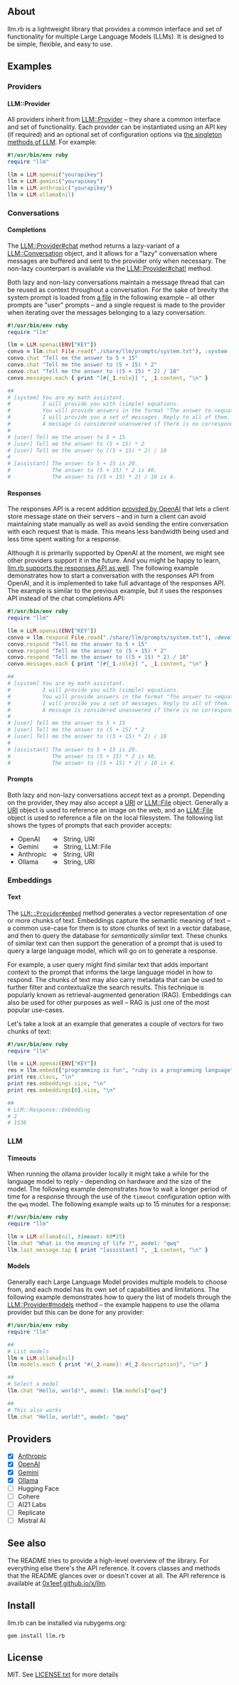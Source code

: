 ## About

llm.rb is a lightweight library that provides a common interface
and set of functionality for multiple Large Language Models (LLMs). It
is designed to be simple, flexible, and easy to use.

## Examples

### Providers

#### LLM::Provider

All providers inherit from [LLM::Provider](https://0x1eef.github.io/x/llm/LLM/Provider.html) &ndash;
they share a common interface and set of functionality. Each provider can be instantiated
using an API key (if required) and an optional set of configuration options via
[the singleton methods of LLM](https://0x1eef.github.io/x/llm/LLM.html). For example:

```ruby
#!/usr/bin/env ruby
require "llm"

llm = LLM.openai("yourapikey")
llm = LLM.gemini("yourapikey")
llm = LLM.anthropic("yourapikey")
llm = LLM.ollama(nil)
```

### Conversations

#### Completions

The
[LLM::Provider#chat](https://0x1eef.github.io/x/llm/LLM/Provider.html#chat-instance_method)
method returns a lazy-variant of a
[LLM::Conversation](https://0x1eef.github.io/x/llm/LLM/Conversation.html)
object, and it allows for a "lazy" conversation where messages are buffered and
sent to the provider only when necessary. The non-lazy counterpart is available via the
[LLM::Provider#chat!](https://0x1eef.github.io/x/llm/LLM/Provider.html#chat!-instance_method)
method.

Both lazy and non-lazy conversations maintain a message thread that can
be reused as context throughout a conversation. For the sake of brevity the system
prompt is loaded from
[a file](./share/llm/prompts/system.txt)
in the following example &ndash; all other prompts are "user" prompts &ndash;
and a single request is made to the provider when iterating over the messages
belonging to a lazy conversation:

```ruby
#!/usr/bin/env ruby
require "llm"

llm = LLM.openai(ENV["KEY"])
convo = llm.chat File.read("./share/llm/prompts/system.txt"), :system
convo.chat "Tell me the answer to 5 + 15"
convo.chat "Tell me the answer to (5 + 15) * 2"
convo.chat "Tell me the answer to ((5 + 15) * 2) / 10"
convo.messages.each { print "[#{_1.role}] ", _1.content, "\n" }

##
# [system] You are my math assistant.
#          I will provide you with (simple) equations.
#          You will provide answers in the format "The answer to <equation> is <answer>".
#          I will provide you a set of messages. Reply to all of them.
#          A message is considered unanswered if there is no corresponding assistant response.
#
# [user] Tell me the answer to 5 + 15
# [user] Tell me the answer to (5 + 15) * 2
# [user] Tell me the answer to ((5 + 15) * 2) / 10
#
# [assistant] The answer to 5 + 15 is 20.
#             The answer to (5 + 15) * 2 is 40.
#             The answer to ((5 + 15) * 2) / 10 is 4.
```

#### Responses

The responses API is a recent addition
[provided by OpenAI](https://platform.openai.com/docs/guides/conversation-state?api-mode=responses)
that lets a client store message state on their servers &ndash; and in turn
a client can avoid maintaining state manually as well as avoid sending
the entire conversation with each request that is made. This means less
bandwidth being used and less time spent waiting for a response.

Although it is primarily supported by OpenAI at the moment, we might see
other providers support it in the future. And you might be happy to learn,
[llm.rb supports the responses API as well](https://0x1eef.github.io/x/llm/LLM/OpenAI/Responses.html).
The following example demonstrates how to start a conversation with the responses API
from OpenAI, and it is implemented to take full advantage of the responses API.
The example is similar to the previous example, but it uses the responses API
instead of the chat completions API:

```ruby
#!/usr/bin/env ruby
require "llm"

llm = LLM.openai(ENV["KEY"])
convo = llm.respond File.read("./share/llm/prompts/system.txt"), :developer
convo.respond "Tell me the answer to 5 + 15"
convo.respond "Tell me the answer to (5 + 15) * 2"
convo.respond "Tell me the answer to ((5 + 15) * 2) / 10"
convo.messages.each { print "[#{_1.role}] ", _1.content, "\n" }

##
# [system] You are my math assistant.
#          I will provide you with (simple) equations.
#          You will provide answers in the format "The answer to <equation> is <answer>".
#          I will provide you a set of messages. Reply to all of them.
#          A message is considered unanswered if there is no corresponding assistant response.
#
# [user] Tell me the answer to 5 + 15
# [user] Tell me the answer to (5 + 15) * 2
# [user] Tell me the answer to ((5 + 15) * 2) / 10
#
# [assistant] The answer to 5 + 15 is 20.
#             The answer to (5 + 15) * 2 is 40.
#             The answer to ((5 + 15) * 2) / 10 is 4.
```

#### Prompts

Both lazy and non-lazy conversations accept text as a prompt.
Depending on the provider, they may also accept a
[URI](https://docs.ruby-lang.org/en/master/URI.html)
or
[LLM::File](https://0x1eef.github.io/x/llm/LLM/File.html)
object. Generally a
[URI](https://docs.ruby-lang.org/en/master/URI.html)
object is used to reference an image on the web, and an
[LLM::File](https://0x1eef.github.io/x/llm/LLM/File.html)
object is used to reference a file on the local filesystem.
The following list shows the types of prompts that each
provider accepts:

* OpenAI &nbsp;&nbsp;&nbsp;&nbsp;&nbsp; => &nbsp; String, URI
* Gemini &nbsp;&nbsp;&nbsp;&nbsp;&nbsp;&nbsp; => &nbsp; String, LLM::File
* Anthropic &nbsp; => &nbsp; String, URI
* Ollama &nbsp;&nbsp;&nbsp;&nbsp;&nbsp;&nbsp; => &nbsp; String, URI

### Embeddings

#### Text

The
[`LLM::Provider#embed`](https://0x1eef.github.io/x/llm/LLM/Provider.html#embed-instance_method)
method generates a vector representation of one or more chunks
of text. Embeddings capture the semantic meaning of text &ndash;
a common use-case for them is to store chunks of text in a
vector database, and then to query the database for *semantically
similar* text. These chunks of similar text can then support the
generation of a prompt that is used to query a large language model,
which will go on to generate a response.

For example, a user query might find similar text that adds important
context to the prompt that informs the large language model in how to respond.
The chunks of text may also carry metadata that can be used to further filter
and contextualize the search results. This technique is popularly known as
retrieval-augmented generation (RAG). Embeddings can also be used for
other purposes as well &ndash; RAG is just one of the most popular use-cases.

Let's take a look at an example that generates a couple of vectors
for two chunks of text:

```ruby
#!/usr/bin/env ruby
require "llm"

llm = LLM.openai(ENV["KEY"])
res = llm.embed(["programming is fun", "ruby is a programming language"])
print res.class, "\n"
print res.embeddings.size, "\n"
print res.embeddings[0].size, "\n"

##
# LLM::Response::Embedding
# 2
# 1536
```

### LLM

#### Timeouts

When running the ollama provider locally it might take a while for
the language model to reply &ndash; depending on hardware and the
size of the model. The following example demonstrates how to wait
a longer period of time for a response through the use of the
`timeout` configuration option with the `qwq` model. The following
example waits up to 15 minutes for a response:

```ruby
#!/usr/bin/env ruby
require "llm"

llm = LLM.ollama(nil, timeout: 60*15)
llm.chat "What is the meaning of life ?", model: "qwq"
llm.last_message.tap { print "[assistant] ", _1.content, "\n" }
```

#### Models

Generally each Large Language Model provides multiple models to choose
from, and each model has its own set of capabilities and limitations.
The following example demonstrates how to query the list of models
through the
[LLM::Provider#models](http://0x1eef.github.io/x/llm/LLM/Provider.html#models-instance_method)
method &ndash; the example happens to use the ollama provider but
this can be done for any provider:

```ruby
#!/usr/bin/env ruby
require "llm"

##
# List models
llm = LLM.ollama(nil)
llm.models.each { print "#{_2.name}: #{_2.description}", "\n" }

##
# Select a model
llm.chat "Hello, world!", model: llm.models["qwq"]

##
# This also works
llm.chat "Hello, world!", model: "qwq"
```

## Providers

- [x] [Anthropic](https://www.anthropic.com/)
- [x] [OpenAI](https://platform.openai.com/docs/overview)
- [x] [Gemini](https://ai.google.dev/gemini-api/docs)
- [x] [Ollama](https://github.com/ollama/ollama#readme)
- [ ] Hugging Face
- [ ] Cohere
- [ ] AI21 Labs
- [ ] Replicate
- [ ] Mistral AI

## See also

The README tries to provide a high-level overview of the library. For everything
else there's the API reference. It covers classes and methods that the README glances
over or doesn't cover at all. The API reference is available at
[0x1eef.github.io/x/llm](https://0x1eef.github.io/x/llm).

## Install

llm.rb can be installed via rubygems.org:

	gem install llm.rb

## License

MIT. See [LICENSE.txt](LICENSE.txt) for more details
